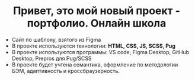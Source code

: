 <h1 align="center">Привет, это мой новый проект - портфолио. Онлайн школа</a></h1>

<ul>
    <li> Сайт по шаблону, взятого из Figma</li>
    <li> В проекте используются технологии: <b>HTML, CSS, JS, SCSS, Pug</b></li>
    <li> В проекте используются программы: VS code, Figma Desktop, GitHub Desktop, Prepros для Pug/SCSS</li>
    <li> В проекте будет учтена семантика, оформление по методологии БЭМ, адаптивность и кроссбраузерность.</li>
</ul>